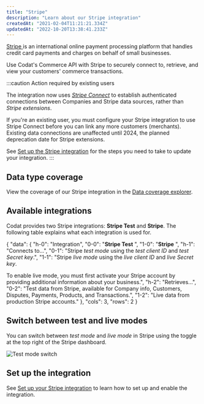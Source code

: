 ```yaml
---
title: "Stripe"
description: "Learn about our Stripe integration"
createdAt: "2021-02-04T11:21:21.334Z"
updatedAt: "2022-10-20T13:38:41.233Z"
---
```


<a className="external" href="https://stripe.com/" target="_blank">
  Stripe
</a> is an international online payment processing platform that handles credit card
payments and charges on behalf of small businesses.

Use Codat's Commerce API with Stripe to securely connect to, retrieve, and view your customers' commerce transactions.

:::caution Action required by existing users

The integration now uses <a className="external" href="https://stripe.com/docs/connect" target="_blank">_Stripe Connect_</a> to establish authenticated connections between Companies and Stripe data sources, rather than _Stripe extensions_.

If you're an existing user, you must configure your Stripe integration to use Stripe Connect before you can link any more customers (merchants). Existing data connections are unaffected until 2024, the planned deprecation date for Stripe extensions.

See [Set up the Stripe integration](/integrations/commerce/stripe/commerce-stripe-setup) for the steps you need to take to update your integration.
:::

## Data type coverage

View the coverage of our Stripe integration in the <a className="external" href="https://knowledge.codat.io/supported-features/commerce?view=tab-by-integration&integrationKey=exgd" target="_blank">Data coverage explorer</a>.

## Available integrations

Codat provides two Stripe integrations: **Stripe Test** and **Stripe**. The following table explains what each integration is used for.


{
"data": {
"h-0": "Integration",
"0-0": "**Stripe Test** ",
"1-0": "**Stripe** ",
"h-1": "Connects to...",
"0-1": "Stripe _test mode_ using the _test client ID_ and _test Secret key_.",
"1-1": "Stripe _live mode_ using the _live client ID_ and _live Secret key_.

To enable live mode, you must first activate your Stripe account by providing additional information about your business.",
"h-2": "Retrieves...",
"0-2": "Test data from Stripe, available for Company info, Customers, Disputes, Payments, Products, and Transactions.",
"1-2": "Live data from production Stripe accounts."
},
"cols": 3,
"rows": 2
}


## Switch between test and live modes

You can switch between _test mode_ and _live mode_ in Stripe using the toggle at the top right of the Stripe dashboard.

![Test mode switch](/img/old/80db658-stripe-test-mode-switch.png "The Test mode toggle at the top-right of the Stripe developer dashboard.")

## Set up the integration

See [Set up your Stripe integration](/integrations/commerce/stripe/commerce-stripe-setup) to learn how to set up and enable the integration.
